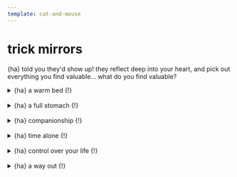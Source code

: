 ```yaml
---
template: cat-and-mouse
---
```


# trick mirrors

{ha} told you they'd show up! they reflect deep into your heart, and pick out everything you find valuable... what do you find valuable?

<details>
<summary>{ha} a warm bed {!}</summary>
<a href="./living-room-2.html">continue</a>
</details>
<br />

<details>
<summary>{ha} a full stomach {!}</summary>
<a href="./fishing-trip.html">continue</a>
</details>
<br />

<details>
<summary>{ha} companionship {!}</summary>
<a href="./living-room-2.html">continue</a>
</details>
<br />

<details>
<summary>{ha} time alone {!}</summary>
<a href="./living-room-2.html">continue</a>
</details>
<br />

<details>
<summary>{ha} control over your life {!}</summary>
<a href="./living-room-2.html">continue</a>
</details>
<br />

<details>
<summary>{ha} a way out {!}</summary>
<a href="./living-room-2.html">continue</a>
</details>